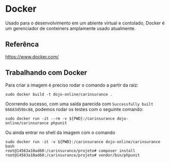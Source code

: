 Docker
==

Usado para o desenvolvimento em um abiente virtual e contolado, Docker é um gerenciador de conteiners amplamente usado atualmente.

Referênca
----

https://www.docker.com/

Trabalhando com Docker
----

Para criar a imagem é preciso rodar o comando a partir da raiz:

    sudo docker build -t dojo-online/carinsurance .

Ocorrendo sucesso, com uma saída parecida com `Successfully built 66683d59bc88`, podemos rodar os testes com o seguinte comando:

    sudo docker run -it --rm -v ${PWD}:/carinsurance dojo-online/carinsurance phpunit

Ou ainda entrar no shell da imagem com o comando

    sudo docker run -it -v ${PWD}:/carinsurance dojo-online/carinsurance bash
    root@14563a10ad60:/carinsurance/projeto# composer install
    root@14563a10ad60:/carinsurance/projeto# vendor/bin/phpunit
